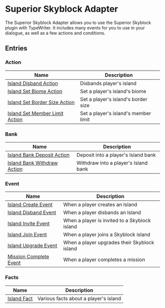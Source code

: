 # Superior Skyblock Adapter

The Superior Skyblock Adapter allows you to use the Superior Skyblock plugin with TypeWriter. It includes many events
for you to use in your dialogue, as well as a few actions and conditions.

## Entries

### Action

| Name                                                                                             | Description                          |
|--------------------------------------------------------------------------------------------------|--------------------------------------|
| [Island Disband Action](SuperiorSkyblockAdapter/entries/action/island_disband)                   | Disbands player's island             |
| [Island Set Biome Action](SuperiorSkyblockAdapter/entries/action/island_set_biome)               | Set a player's island's biome        |
| [Island Set Border Size Action](SuperiorSkyblockAdapter/entries/action/island_set_border_size)   | Set a player's island's border size  |
| [Island Set Member Limit Action](SuperiorSkyblockAdapter/entries/action/island_set_member_limit) | Set a player's island's member limit |

### Bank

| Name                                                                                       | Description                          |
|--------------------------------------------------------------------------------------------|--------------------------------------|
| [Island Bank Deposit Action](SuperiorSkyblockAdapter/entries/action/island_bank_deposit)   | Deposit into a player's Island bank  |
| [Island Bank Withdraw Action](SuperiorSkyblockAdapter/entries/action/island_bank_withdraw) | Withdraw into a player's Island bank |

### Event

| Name                                                                                | Description                                   |
|-------------------------------------------------------------------------------------|-----------------------------------------------|
| [Island Create Event](SuperiorSkyblockAdapter/entries/event/on_island_create)       | When a player creates an Island               |
| [Island Disband Event](SuperiorSkyblockAdapter/entries/event/on_island_disband)     | When a player disbands an Island              |
| [Island Invite Event](SuperiorSkyblockAdapter/entries/event/on_island_invite)       | When a player is invited to a Skyblock island |
| [Island Join Event](SuperiorSkyblockAdapter/entries/event/on_island_join)           | When a player joins a Skyblock island         |
| [Island Upgrade Event](SuperiorSkyblockAdapter/entries/event/on_island_upgrade)     | When a player upgrades their Skyblock island  |
| [Mission Complete Event](SuperiorSkyblockAdapter/entries/event/on_mission_complete) | When a player completes a mission             |

### Facts

| Name                                                            | Description                           |
|-----------------------------------------------------------------|---------------------------------------|
| [Island Fact](SuperiorSkyblockAdapter/entries/fact/island_fact) | Various facts about a player's island |
